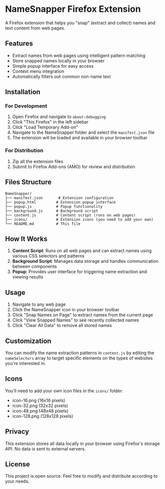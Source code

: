 # NameSnapper Firefox Extension

A Firefox extension that helps you "snap" (extract and collect) names and text content from web pages.

## Features

- Extract names from web pages using intelligent pattern matching
- Store snapped names locally in your browser
- Simple popup interface for easy access
- Context menu integration
- Automatically filters out common non-name text

## Installation

### For Development

1. Open Firefox and navigate to `about:debugging`
2. Click "This Firefox" in the left sidebar
3. Click "Load Temporary Add-on"
4. Navigate to the NameSnapper folder and select the `manifest.json` file
5. The extension will be loaded and available in your browser toolbar

### For Distribution

1. Zip all the extension files
2. Submit to Firefox Add-ons (AMO) for review and distribution

## Files Structure

```
NameSnapper/
├── manifest.json       # Extension configuration
├── popup.html         # Extension popup interface
├── popup.js           # Popup functionality
├── background.js      # Background script
├── content.js         # Content script (runs on web pages)
├── icons/             # Extension icons (you need to add your own)
└── README.md          # This file
```

## How It Works

1. **Content Script**: Runs on all web pages and can extract names using various CSS selectors and patterns
2. **Background Script**: Manages data storage and handles communication between components
3. **Popup**: Provides user interface for triggering name extraction and viewing results

## Usage

1. Navigate to any web page
2. Click the NameSnapper icon in your browser toolbar
3. Click "Snap Names on Page" to extract names from the current page
4. Click "View Snapped Names" to see recently collected names
5. Click "Clear All Data" to remove all stored names

## Customization

You can modify the name extraction patterns in `content.js` by editing the `nameSelectors` array to target specific elements on the types of websites you're interested in.

## Icons

You'll need to add your own icon files in the `icons/` folder:
- icon-16.png (16x16 pixels)
- icon-32.png (32x32 pixels)
- icon-48.png (48x48 pixels)
- icon-128.png (128x128 pixels)

## Privacy

This extension stores all data locally in your browser using Firefox's storage API. No data is sent to external servers.

## License

This project is open source. Feel free to modify and distribute according to your needs.
